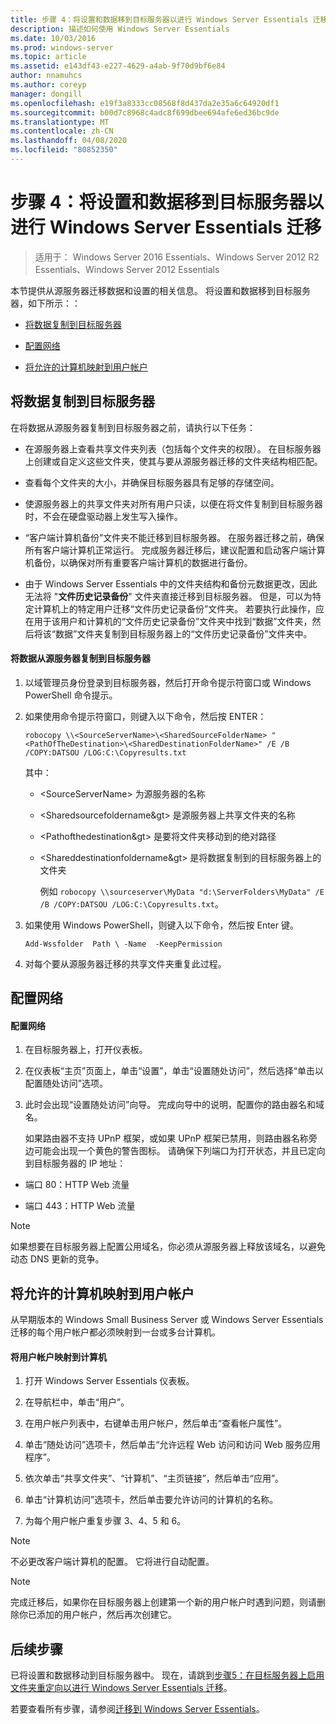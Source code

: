 ```yaml
---
title: 步骤 4：将设置和数据移到目标服务器以进行 Windows Server Essentials 迁移
description: 描述如何使用 Windows Server Essentials
ms.date: 10/03/2016
ms.prod: windows-server
ms.topic: article
ms.assetid: e143df43-e227-4629-a4ab-9f70d9bf6e84
author: nnamuhcs
ms.author: coreyp
manager: dongill
ms.openlocfilehash: e19f3a8333cc08568f8d437da2e35a6c64920df1
ms.sourcegitcommit: b00d7c8968c4adc8f699dbee694afe6ed36bc9de
ms.translationtype: MT
ms.contentlocale: zh-CN
ms.lasthandoff: 04/08/2020
ms.locfileid: "80852350"
---
```

# <a name="step-4-move-settings-and-data-to-the-destination-server-for-windows-server-essentials-migration"></a>步骤 4：将设置和数据移到目标服务器以进行 Windows Server Essentials 迁移

>适用于： Windows Server 2016 Essentials、Windows Server 2012 R2 Essentials、Windows Server 2012 Essentials

本节提供从源服务器迁移数据和设置的相关信息。 将设置和数据移到目标服务器，如下所示：：  
  
-   [将数据复制到目标服务器](Step-4--Move-settings-and-data-to-the-Destination-Server-for-Windows-Server-Essentials-migration.md#BKMK_CopyData)  
  
-   [配置网络](Step-4--Move-settings-and-data-to-the-Destination-Server-for-Windows-Server-Essentials-migration.md#BKMK_Network)  
  
-   [将允许的计算机映射到用户帐户](Step-4--Move-settings-and-data-to-the-Destination-Server-for-Windows-Server-Essentials-migration.md#BKMK_MapPermittedComputers)  
  
##  <a name="copy-data-to-the-destination-server"></a><a name="BKMK_CopyData"></a>将数据复制到目标服务器  
 在将数据从源服务器复制到目标服务器之前，请执行以下任务：  
  
-   在源服务器上查看共享文件夹列表（包括每个文件夹的权限）。 在目标服务器上创建或自定义这些文件夹，使其与要从源服务器迁移的文件夹结构相匹配。  
  
-   查看每个文件夹的大小，并确保目标服务器具有足够的存储空间。  
  
-   使源服务器上的共享文件夹对所有用户只读，以便在将文件复制到目标服务器时，不会在硬盘驱动器上发生写入操作。  
  
-   “客户端计算机备份”文件夹不能迁移到目标服务器。 在服务器迁移之前，确保所有客户端计算机正常运行。 完成服务器迁移后，建议配置和启动客户端计算机备份，以确保对所有重要客户端计算机的数据进行备份。  
  
-   由于 Windows Server Essentials 中的文件夹结构和备份元数据更改，因此无法将 "**文件历史记录备份**" 文件夹直接迁移到目标服务器。 但是，可以为特定计算机上的特定用户迁移“文件历史记录备份”文件夹。 若要执行此操作，应在用于该用户和计算机的“文件历史记录备份”文件夹中找到“数据”文件夹，然后将该“数据”文件夹复制到目标服务器上的“文件历史记录备份”文件夹中。  
  
#### <a name="to-copy-data-from-the-source-server-to-the-destination-server"></a>将数据从源服务器复制到目标服务器  
  
1. 以域管理员身份登录到目标服务器，然后打开命令提示符窗口或 Windows PowerShell 命令提示。  
  
2. 如果使用命令提示符窗口，则键入以下命令，然后按 ENTER：  
  
   `robocopy \\<SourceServerName>\<SharedSourceFolderName> "<PathOfTheDestination>\<SharedDestinationFolderName>" /E /B /COPY:DATSOU /LOG:C:\Copyresults.txt`
  
    其中：  
  
   - \<SourceServerName\> 为源服务器的名称  
  
   - \<Sharedsourcefoldername&gt\> 是源服务器上共享文件夹的名称  
  
   - \<Pathofthedestination&gt\> 是要将文件夹移动到的绝对路径  
  
   - \<Shareddestinationfoldername&gt\> 是将数据复制到的目标服务器上的文件夹  
  
     例如  `robocopy \\sourceserver\MyData "d:\ServerFolders\MyData" /E /B /COPY:DATSOU /LOG:C:\Copyresults.txt`。  
  
3. 如果使用 Windows PowerShell，则键入以下命令，然后按 Enter 键。  
  
    `Add-Wssfolder  Path \ -Name  -KeepPermission`  
  
4. 对每个要从源服务器迁移的共享文件夹重复此过程。  
  
##  <a name="configure-the-network"></a><a name="BKMK_Network"></a>配置网络  
  
#### <a name="to-configure-the-network"></a>配置网络  
  
1. 在目标服务器上，打开仪表板。  
  
2. 在仪表板“主页”页面上，单击“设置”，单击“设置随处访问”，然后选择“单击以配置随处访问”选项。  
  
3. 此时会出现“设置随处访问”向导。 完成向导中的说明，配置你的路由器名和域名。  
  
   如果路由器不支持 UPnP 框架，或如果 UPnP 框架已禁用，则路由器名称旁边可能会出现一个黄色的警告图标。 请确保下列端口为打开状态，并且已定向到目标服务器的 IP 地址：  
  
-   端口 80：HTTP Web 流量  
  
-   端口 443：HTTP Web 流量  
  
> [!NOTE]
>  如果想要在目标服务器上配置公用域名，你必须从源服务器上释放该域名，以避免动态 DNS 更新的竞争。  
  
##  <a name="map-permitted-computers-to-user-accounts"></a><a name="BKMK_MapPermittedComputers"></a>将允许的计算机映射到用户帐户  
 从早期版本的 Windows Small Business Server 或 Windows Server Essentials 迁移的每个用户帐户都必须映射到一台或多台计算机。  
  
#### <a name="to-map-user-accounts-to-computers"></a>将用户帐户映射到计算机  
  
1.  打开 Windows Server Essentials 仪表板。  
  
2.  在导航栏中，单击“用户”。  
  
3.  在用户帐户列表中，右键单击用户帐户，然后单击“查看帐户属性”。  
  
4.  单击“随处访问”选项卡，然后单击“允许远程 Web 访问和访问 Web 服务应用程序”。  
  
5.  依次单击“共享文件夹”、“计算机”、“主页链接”，然后单击“应用”。  
  
6.  单击“计算机访问”选项卡，然后单击要允许访问的计算机的名称。  
  
7.  为每个用户帐户重复步骤 3、4、5 和 6。  
  
> [!NOTE]
>  不必更改客户端计算机的配置。 它将进行自动配置。  
  
> [!NOTE]
>  完成迁移后，如果你在目标服务器上创建第一个新的用户帐户时遇到问题，则请删除你已添加的用户帐户，然后再次创建它。  
  
## <a name="next-steps"></a>后续步骤  
 已将设置和数据移动到目标服务器中。 现在，请跳到[步骤5：在目标服务器上启用文件夹重定向以进行 Windows Server Essentials 迁移](Step-5--Enable-folder-redirection-on-the-Destination-Server-for-Windows-Server-Essentials-migration.md)。  
  

若要查看所有步骤，请参阅[迁移到 Windows Server Essentials](Migrate-from-Previous-Versions-to-Windows-Server-Essentials-or-Windows-Server-Essentials-Experience.md)。

